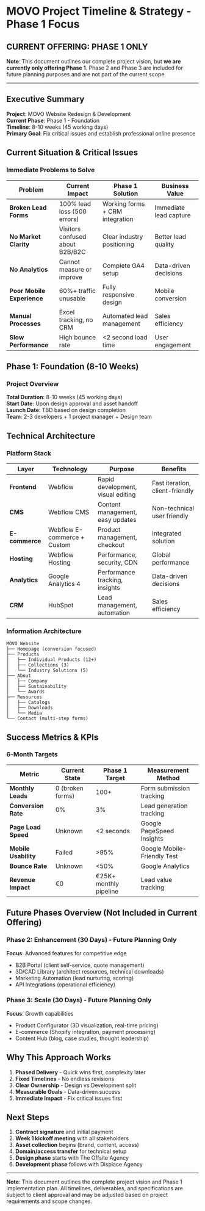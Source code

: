 # MOVO Project Timeline & Strategy - Phase 1 Focus

## **CURRENT OFFERING: PHASE 1 ONLY**

**Note**: This document outlines our complete project vision, but **we are currently only offering Phase 1**. Phase 2 and Phase 3 are included for future planning purposes and are not part of the current scope.

---

## Executive Summary

**Project**: MOVO Website Redesign & Development  
**Current Phase**: Phase 1 - Foundation  
**Timeline**: 8-10 weeks (45 working days)  
**Primary Goal**: Fix critical issues and establish professional online presence  

## Current Situation & Critical Issues

### Immediate Problems to Solve

| **Problem** | **Current Impact** | **Phase 1 Solution** | **Business Value** |
|-------------|-------------------|----------------------|-------------------|
| **Broken Lead Forms** | 100% lead loss (500 errors) | Working forms + CRM integration | Immediate lead capture |
| **No Market Clarity** | Visitors confused about B2B/B2C | Clear industry positioning | Better lead quality |
| **No Analytics** | Cannot measure or improve | Complete GA4 setup | Data-driven decisions |
| **Poor Mobile Experience** | 60%+ traffic unusable | Fully responsive design | Mobile conversion |
| **Manual Processes** | Excel tracking, no CRM | Automated lead management | Sales efficiency |
| **Slow Performance** | High bounce rate | <2 second load time | User engagement |

## Phase 1: Foundation (8-10 Weeks)

### Project Overview
**Total Duration**: 8-10 weeks (45 working days)  
**Start Date**: Upon design approval and asset handoff  
**Launch Date**: TBD based on design completion  
**Team**: 2-3 developers + 1 project manager + Design team  

## Technical Architecture

### Platform Stack
| **Layer** | **Technology** | **Purpose** | **Benefits** |
|-----------|----------------|-------------|--------------|
| **Frontend** | Webflow | Rapid development, visual editing | Fast iteration, client-friendly |
| **CMS** | Webflow CMS | Content management, easy updates | Non-technical user friendly |
| **E-commerce** | Webflow E-commerce + Custom | Product management, checkout | Integrated solution |
| **Hosting** | Webflow Hosting | Performance, security, CDN | Global performance |
| **Analytics** | Google Analytics 4 | Performance tracking, insights | Data-driven decisions |
| **CRM** | HubSpot | Lead management, automation | Sales efficiency |

### Information Architecture
```
MOVO Website
├── Homepage (conversion focused)
├── Products
│   ├── Individual Products (12+)
│   ├── Collections (3)
│   └── Industry Solutions (5)
├── About
│   ├── Company
│   ├── Sustainability
│   └── Awards
├── Resources
│   ├── Catalogs
│   ├── Downloads
│   └── Media
└── Contact (multi-step forms)
```

## Success Metrics & KPIs

### 6-Month Targets

| **Metric** | **Current State** | **Phase 1 Target** | **Measurement Method** |
|------------|-------------------|---------------------|------------------------|
| **Monthly Leads** | 0 (broken forms) | 100+ | Form submission tracking |
| **Conversion Rate** | 0% | 3% | Lead generation tracking |
| **Page Load Speed** | Unknown | <2 seconds | Google PageSpeed Insights |
| **Mobile Usability** | Failed | >95% | Google Mobile-Friendly Test |
| **Bounce Rate** | Unknown | <50% | Google Analytics |
| **Revenue Impact** | €0 | €25K+ monthly pipeline | Lead value tracking |

## Future Phases Overview (Not Included in Current Offering)

### Phase 2: Enhancement (30 Days) - **Future Planning Only**
**Focus**: Advanced features for competitive edge
- B2B Portal (client self-service, quote management)
- 3D/CAD Library (architect resources, technical downloads)
- Marketing Automation (lead nurturing, scoring)
- API Integrations (operational efficiency)

### Phase 3: Scale (30 Days) - **Future Planning Only**
**Focus**: Growth capabilities
- Product Configurator (3D visualization, real-time pricing)
- E-commerce (Shopify integration, payment processing)
- Content Hub (blog, case studies, thought leadership)

## Why This Approach Works

1. **Phased Delivery** - Quick wins first, complexity later
2. **Fixed Timelines** - No endless revisions
3. **Clear Ownership** - Design vs Development split
4. **Measurable Goals** - Data-driven success
5. **Immediate Impact** - Fix critical issues first

## Next Steps

1. **Contract signature** and initial payment
2. **Week 1 kickoff meeting** with all stakeholders
3. **Asset collection** begins (brand, content, access)
4. **Domain/access transfer** for technical setup
5. **Design phase** starts with The Offsite Agency
6. **Development phase** follows with Displace Agency

---

**Note**: This document outlines the complete project vision and Phase 1 implementation plan. All timelines, deliverables, and specifications are subject to client approval and may be adjusted based on project requirements and scope changes.
